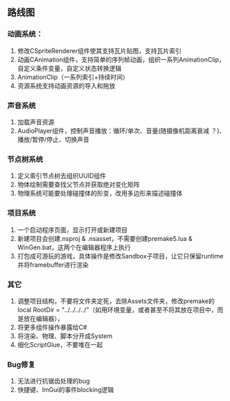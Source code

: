 ## 路线图

### 动画系统：

1. 修改CSpriteRenderer组件使其支持瓦片贴图，支持瓦片索引
2. 动画CAnimation组件，支持简单的序列帧动画，组织一系列AnimationClip，自定义条件变量，自定义状态转换逻辑
3. AnimationClip（一系列索引+持续时间）
4. 资源系统支持动画资源的导入和拖放

### 声音系统

1. 加载声音资源
2. AudioPlayer组件，控制声音播放：循环/单次、音量(随摄像机距离衰减 ？)、播放/暂停/停止、切换声音

### 节点树系统

1. 定义索引节点树去组织UUID组件
2. 物体绘制需要查找父节点并获取绝对变化矩阵
3. 物理系统可能要处理碰撞体的形变，改用多边形来描述碰撞体

### 项目系统

1. 一个启动程序页面，显示打开或新建项目
1. 新建项目会创建.nsproj & .nsasset，不需要创建premake5.lua & WinGen.bat，这两个在编辑器程序上执行
1. 打包成可游玩的游戏，具体操作是修改Sandbox子项目，让它只保留runtime并将framebuffer进行渲染

### 其它

1. 调整项目结构，不要将文件夹定死，去除Assets文件夹，修改premake的local RootDir = "../../../../"（如用环境变量，或者甚至不将其放在项目中，而是放在编辑器），
2. 将更多组件操作暴露给C#
3. 将渲染、物理、脚本分开成System
4. 细化ScriptGlue，不要堆在一起

### Bug修复

1. 无法进行抗锯齿处理的bug
2. 快捷键、ImGui的事件blocking逻辑